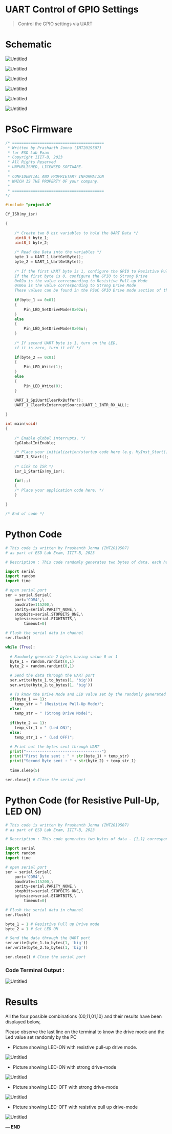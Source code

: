 # UART Control of GPIO Settings

> Control the GPIO settings via UART
> 

# Schematic

                                                                                                                         

![Untitled](UART%20Control%20of%20GPIO%20Settings%20fffd051c359e81bb8ab1e4c788b88e62/Untitled.png)

![Untitled](UART%20Control%20of%20GPIO%20Settings%20fffd051c359e81bb8ab1e4c788b88e62/Untitled%201.png)

![Untitled](UART%20Control%20of%20GPIO%20Settings%20fffd051c359e81bb8ab1e4c788b88e62/Untitled%202.png)

![Untitled](UART%20Control%20of%20GPIO%20Settings%20fffd051c359e81bb8ab1e4c788b88e62/Untitled%203.png)

![Untitled](UART%20Control%20of%20GPIO%20Settings%20fffd051c359e81bb8ab1e4c788b88e62/Untitled%204.png)

![Untitled](UART%20Control%20of%20GPIO%20Settings%20fffd051c359e81bb8ab1e4c788b88e62/Untitled%205.png)

# PSoC Firmware

```c
/* ========================================
 * Written by Prashanth Jonna (IMT2019507)
 * for ESD Lab Exam
 * Copyright IIIT-B, 2023
 * All Rights Reserved
 * UNPUBLISHED, LICENSED SOFTWARE.
 *
 * CONFIDENTIAL AND PROPRIETARY INFORMATION
 * WHICH IS THE PROPERTY OF your company.
 *
 * ========================================
*/

#include "project.h"

CY_ISR(my_isr)

{  
    
    /* Create two 8 bit variables to hold the UART Data */
    uint8_t byte_1;
    uint8_t byte_2;
    
    /* Read the Data into the variables */
    byte_1 = UART_1_UartGetByte();
    byte_2 = UART_1_UartGetByte();
    
    /* If the first UART byte is 1, configure the GPIO to Resistive Pull-up Mode
    If the first byte is 0, configure the GPIO to Strong Drive
    0x02u is the value corresponding to Resistive Pull-up Mode
    0x06u is the value corresponding to Strong Drive Mode 
    These values can be found in the PSoC GPIO Drive mode section of the API */
   
    if(byte_1 == 0x01)
    {
        Pin_LED_SetDriveMode(0x02u);
    }
    else
    {
        Pin_LED_SetDriveMode(0x06u);
    }
    
    /* If second UART byte is 1, turn on the LED, 
    if it is zero, turn it off */
    
    if(byte_2 == 0x01)
    {
        Pin_LED_Write(1);
    }
    else
    {
        Pin_LED_Write(0);
    }
    
    UART_1_SpiUartClearRxBuffer();
    UART_1_ClearRxInterruptSource(UART_1_INTR_RX_ALL);

}

int main(void)
{
    
    /* Enable global interrupts. */
    CyGlobalIntEnable; 

    /* Place your initialization/startup code here (e.g. MyInst_Start()) */
    UART_1_Start();
    
    /* Link to ISR */
    isr_1_StartEx(my_isr);

    for(;;)
    {
    /* Place your application code here. */
    }
    
} 

/* End of code */
```

# Python Code

```python
# This code is written by Prashanth Jonna (IMT2019507) 
# as part of ESD Lab Exam, IIIT-B, 2023

# Description : This code randomly generates two bytes of data, each having a value of 0 or 1 and sends it over to PSoC via UART

import serial
import random
import time

# open serial port
ser = serial.Serial(
    port='COM4',\
    baudrate=115200,\
    parity=serial.PARITY_NONE,\
    stopbits=serial.STOPBITS_ONE,\
    bytesize=serial.EIGHTBITS,\
        timeout=0)

# Flush the serial data in channel
ser.flush()

while (True):
  
  # Randomly generate 2 bytes having value 0 or 1
  byte_1 = random.randint(0,1)
  byte_2 = random.randint(0,1)

  # Send the data through the UART port
  ser.write(byte_1.to_bytes(1, 'big')) 
  ser.write(byte_2.to_bytes(1, 'big')) 

  # To know the Drive Mode and LED value set by the randomly generated data
  if(byte_1 == 1):
    temp_str = " (Resistive Pull-Up Mode)";
  else:
    temp_str = " (Strong Drive Mode)";
  
  if(byte_2 == 1):
    temp_str_1 = " (Led ON)";
  else:
    temp_str_1 = " (Led OFF)";

  # Print out the bytes sent through UART
  print("---------------------------------")
  print("First Byte sent : " + str(byte_1) + temp_str) 
  print("Second Byte sent : " + str(byte_2) + temp_str_1)
  
  time.sleep(5)

ser.close() # Close the serial port
```

# Python Code (for Resistive Pull-Up, LED ON)

```python
# This code is written by Prashanth Jonna (IMT2019507) 
# as part of ESD Lab Exam, IIIT-B, 2023

# Description : This code generates two bytes of data - {1,1} corresponding to {Resistive pull up, Led ON} and sends it over to PSoC via UART

import serial
import random
import time

# open serial port
ser = serial.Serial(
    port='COM4',\
    baudrate=115200,\
    parity=serial.PARITY_NONE,\
    stopbits=serial.STOPBITS_ONE,\
    bytesize=serial.EIGHTBITS,\
        timeout=0)

# Flush the serial data in channel
ser.flush()

byte_1 = 1 # Resistive Pull up Drive mode
byte_2 = 1 # Set LED ON 

# Send the data through the UART port
ser.write(byte_1.to_bytes(1, 'big')) 
ser.write(byte_2.to_bytes(1, 'big')) 

ser.close() # Close the serial port
```

### Code Terminal Output :

![Untitled](UART%20Control%20of%20GPIO%20Settings%20fffd051c359e81bb8ab1e4c788b88e62/Untitled%206.png)

# Results

All the four possible combinations (00,11,01,10) and their results have been displayed below,

Please observe the last line on the terminal to know the drive mode and the Led value set randomly by the PC

- Picture showing LED-ON with resistive pull-up drive mode.

![Untitled](UART%20Control%20of%20GPIO%20Settings%20fffd051c359e81bb8ab1e4c788b88e62/Untitled%207.png)

- Picture showing LED-ON with strong drive-mode

![Untitled](UART%20Control%20of%20GPIO%20Settings%20fffd051c359e81bb8ab1e4c788b88e62/Untitled%208.png)

- Picture showing LED-OFF with strong drive-mode

![Untitled](UART%20Control%20of%20GPIO%20Settings%20fffd051c359e81bb8ab1e4c788b88e62/Untitled%209.png)

- Picture showing LED-OFF with resistive pull up drive-mode

![Untitled](UART%20Control%20of%20GPIO%20Settings%20fffd051c359e81bb8ab1e4c788b88e62/Untitled%2010.png)

**— END**